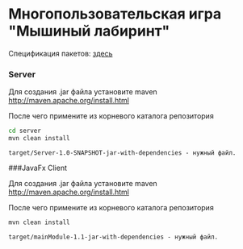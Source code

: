# Многопользовательская игра "Мышиный лабиринт"


Спецификация пакетов: [здесь](packet-specs.md)

### Server

Для создания .jar файла установите maven
http://maven.apache.org/install.html

После чего примените из корневого каталога репозитория
```cmd
cd server
mvn clean install
```

```
target/Server-1.0-SNAPSHOT-jar-with-dependencies - нужный файл.
```

###JavaFx Client

Для создания .jar файла установите maven 
http://maven.apache.org/install.html

После чего примените из корневого каталога репозитория
```cmd
mvn clean install
```

```
target/mainModule-1.1-jar-with-dependencies - нужный файл.
```